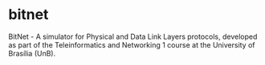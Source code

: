 # bitnet
BitNet - A simulator for Physical and Data Link Layers protocols, developed as part of the Teleinformatics and Networking 1 course at the University of Brasília (UnB).

